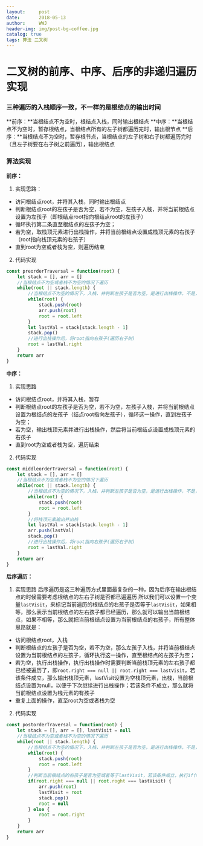 ```yaml
---
layout:     post
date:       2018-05-13
author:     WWJ
header-img: img/post-bg-coffee.jpg
catalog: true
tags: 算法 二叉树
---
```


# 二叉树的前序、中序、后序的非递归遍历实现
### 三种遍历的入栈顺序一致，不一样的是根结点的输出时间
**前序：**当根结点不为空时，根结点入栈，同时输出根结点
**中序：**当根结点不为空时，暂存根结点，当根结点所有的左子树都遍历完时，输出根节点
**后序：**当根结点不为空时，暂存根节点，当根结点的左子树和右子树都遍历完时（且左子树要在右子树之前遍历），输出根结点
### 算法实现
**前序：**
1. 实现思路：
* 访问根结点root，并将其入栈，同时输出根结点
* 判断根结点root的左孩子是否为空，若不为空，左孩子入栈，并将当前根结点设置为左孩子（即根结点root指向根结点root的左孩子）
* 循环执行第二条直至根结点的左孩子为空；
* 若为空，取栈顶元素进行出栈操作，并将当前根结点设置成栈顶元素的右孩子（root指向栈顶元素的右孩子）
* 直到root为空或者栈为空，则遍历结束
2. 代码实现
```javascript
const preorderTraversal = function(root) {
    let stack = [], arr = []
    //当根结点不为空或者栈不为空的情况下遍历
    while(root || stack.length) {
        //当根结点不为空的情况下，入栈，并判断左孩子是否为空，是进行出栈操作，不是，将root指向左孩子
        while(root) {
            stack.push(root)
            arr.push(root)
            root = root.left
        }
        let lastVal = stack[stack.length - 1]
        stack.pop()
        //进行出栈操作后，将root指向右孩子(遍历右子树)
        root = lastVal.right
    }
    return arr
}
```

**中序：**
1. 实现思路
* 访问根结点root，并将其入栈，暂存
* 判断根结点root的左孩子是否为空，若不为空，左孩子入栈，并将当前根结点设置为根结点的左孩子（结点root指向左孩子），循环这一操作，直到左孩子为空；
* 若为空，输出栈顶元素并进行出栈操作，然后将当前根结点设置成栈顶元素的右孩子
* 直到root为空或者栈为空，遍历结束
2. 代码实现
```javascript
const middleorderTraversal = function(root) {
    let stack = [], arr = []
    //当根结点不为空或者栈不为空的情况下遍历
    while(root || stack.length) {
        //当根结点不为空的情况下，入栈，并判断左孩子是否为空，是进行出栈操作，不是，将root指向左孩子
        while(root) {
            stack.push(root)
            root = root.left
        }
        //将栈顶元素输出并出栈
        let lastVal = stack[stack.length - 1]
        arr.push(lastVal)
        stack.pop()
        //进行出栈操作后，将root指向右孩子(遍历右子树)
        root = lastVal.right
    }
    return arr
}
```

**后序遍历：**
1. 实现思路
后序遍历是这三种遍历方式里面最复杂的一种，因为后序在输出根结点的时候需要考虑根结点的左右子树是否都已遍遍历
所以我们可以设置一个变量`lastVisit`，来标记当前遍历的根结点的右孩子是否等于`lastVisit`，如果相等，那么表示当前根结点的左右孩子都已经遍历，那么就可以输出当前根结点，如果不相等，那么就把当前根结点设置为当前根结点的右孩子，所有整体思路就是：
* 访问根结点root，入栈
* 判断根结点的左孩子是否为空，若不为空，那么左孩子入栈，并将当前根结点设置为当前根结点的左孩子，循环执行这一操作，直至根结点的左孩子为空；
* 若为空，执行出栈操作，执行出栈操作时需要判断当前栈顶元素的左右孩子都已经被遍历了，即`root.right === null || root.right === lastVisit`，若该条件成立，那么输出栈顶元素，lastVisit设置为空栈顶元素，出栈，当前根结点设置为null，以便于下次继续进行出栈操作；若该条件不成立，那么就将当前根结点设置为栈元素的有孩子
* 重复上面的操作，直至root为空或者栈为空
2. 代码实现
```javascript
const postorderTraversal = function(root) {
    let stack = [], arr = [], lastVisit = null
    //当根结点不为空或者栈不为空的情况下遍历
    while(root || stack.length) {
        //当根结点不为空的情况下，入栈，并判断左孩子是否为空，是进行出栈操作，不是，将root指向左孩子
        while(root) {
            stack.push(root)
            root = root.left
        }
        //判断当前根结点的右孩子是否为空或者等于lastVisit，若该条件成立，执行if代码块，否则执行else代码块
        if(root.right === null || root.roght === lastVisit) {
            arr.push(root)
            lastVisit = root
            stack.pop()
            root = null
        } else {
            root = root.right
        }
    }
    return arr
}
```
